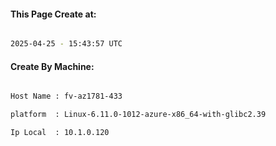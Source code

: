 
   
#### This Page Create at:

```bash

2025-04-25 - 15:43:57 UTC

```

#### Create By Machine:

```bash

Host Name : fv-az1781-433

platform  : Linux-6.11.0-1012-azure-x86_64-with-glibc2.39

Ip Local  : 10.1.0.120

```

